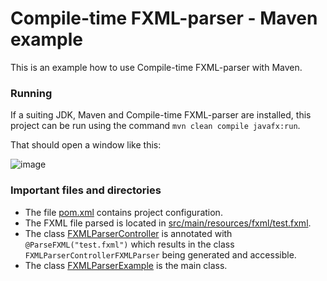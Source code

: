 # Compile-time FXML-parser - Maven example

This is an example how to use Compile-time FXML-parser with Maven.


### Running
If a suiting JDK, Maven and Compile-time FXML-parser are installed, this project can be run using the command `mvn clean compile javafx:run`.

That should open a window like this:

![image](https://user-images.githubusercontent.com/34687786/178830955-e1d77fa8-1bcf-4265-b0f8-0c7f656ae804.png)

### Important files and directories
* The file [pom.xml](pom.xml) contains project configuration.
* The FXML file parsed is located in [src/main/resources/fxml/test.fxml](src/main/resources/fxml/test.fxml).
* The class [FXMLParserController](src/main/java/io/github/danthe1st/fxml_parser/example/FXMLParserController.java) is annotated with `@ParseFXML("test.fxml")` which results in the class `FXMLParserControllerFXMLParser` being generated and accessible.
* The class [FXMLParserExample](src/main/java/io/github/danthe1st/fxml_parser/example/FXMLParserController.java) is the main class.
